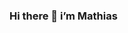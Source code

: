﻿### Hi there 👋 i’m Mathias

<!--
**Falcho/Falcho** is a ✨ _special_ ✨ repository because its `README.md` (this file) appears on your GitHub profile.

Here are some ideas to get you started:

- 🔭 I’m currently working on ...
- 🌱 I’m currently learning ... Java
- 👯 I’m looking to collaborate on ...
- 🤔 I’m looking for help with ...
- 💬 Ask me about ...
- 📫 How to reach me: ... cph-mf398@cphbusiness.dk
- 😄 Pronouns: ...
- ⚡ Fun fact: ...
-->
